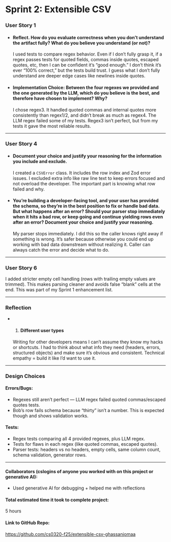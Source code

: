 # Sprint 2: Extensible CSV

### User Story 1

- #### Reflect. How do you evaluate correctness when you don’t understand the artifact fully? What do you believe you understand (or not)?
  I used tests to compare regex behavior. Even if I don’t fully grasp it, if a regex passes tests for quoted fields, commas inside quotes, escaped quotes, etc, then I can be confident it’s “good enough.” I don’t think it’s ever “100% correct,” but the tests build trust. I guess what I don’t fully understand are deeper edge cases like newlines inside quotes.

- #### Implementation Choice: Between the four regexes we provided and the one generated by the LLM, which do you believe is the best, and therefore have chosen to implement? Why?
  I chose regex3. It handled quoted commas and internal quotes more consistently than regex1/2, and didn’t break as much as regex4. The LLM regex failed some of my tests. Regex3 isn’t perfect, but from my tests it gave the most reliable results.

---

### User Story 4

- #### Document your choice and justify your reasoning for the information you include and exclude.
  I created a `CSVError` class. It includes the row index and Zod error issues. I excluded extra info like raw line text to keep errors focused and not overload the developer. The important part is knowing what row failed and why.

- #### You’re building a developer-facing tool, and your user has provided the schema, so they’re in the best position to fix or handle bad data. But what happens after an error? Should your parser stop immediately when it hits a bad row, or keep going and continue yielding rows even after an error? Document your choice and justify your reasoning.
  My parser stops immediately. I did this so the caller knows right away if something is wrong. It’s safer because otherwise you could end up working with bad data downstream without realizing it. Caller can always catch the error and decide what to do.

---

### User Story 6
I added stricter empty cell handling (rows with trailing empty values are trimmed). This makes parsing cleaner and avoids false “blank” cells at the end. This was part of my Sprint 1 enhancement list.

---

### Reflection

- 1. #### Different user types
   Writing for other developers means I can’t assume they know my hacks or shortcuts. I had to think about what info they need (headers, errors, structured objects) and make sure it’s obvious and consistent. Technical empathy = build it like I’d want to use it.

---

### Design Choices

#### Errors/Bugs:
- Regexes still aren’t perfect — LLM regex failed quoted commas/escaped quotes tests.
- Bob’s row fails schema because “thirty” isn’t a number. This is expected though and shows validation works.

#### Tests:
- Regex tests comparing all 4 provided regexes, plus LLM regex.
- Tests for flaws in each regex (like quoted commas, escaped quotes).
- Parser tests: headers vs no headers, empty cells, same column count, schema validation, generator rows.

---

#### Collaborators (cslogins of anyone you worked with on this project or generative AI):
- Used generative AI for debugging + helped me with reflections

#### Total estimated time it took to complete project:
5 hours

#### Link to GitHub Repo:
https://github.com/cs0320-f25/extensible-csv-ghassanjomaa